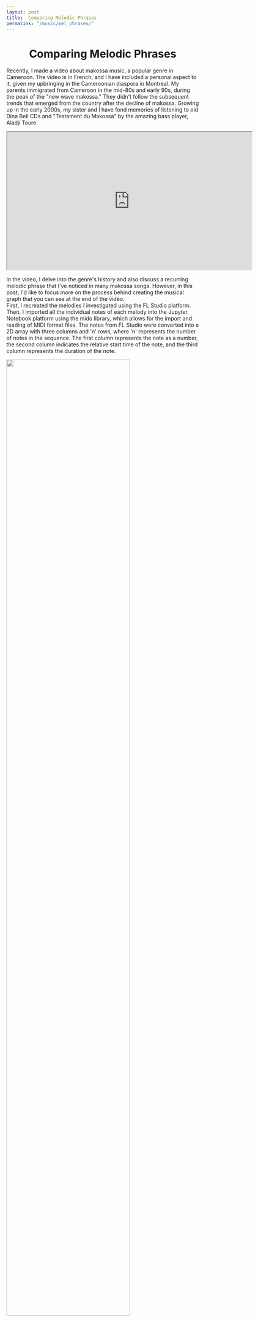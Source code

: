 ```yaml
---
layout: post
title:  Comparing Melodic Phrases
permalink: "/music/mel_phrases/"
---
```


  <div class="w3-row">
      <h1 style="text-align:center">Comparing Melodic Phrases</h1>
        <p class = "justify">
        Recently, I made a video about makossa music, a popular genre in Cameroon. The video is in French, and I have included a personal aspect to it, given my upbringing in the Cameroonian diaspora in Montreal. My parents immigrated from Cameroon in the mid-80s and early 90s, during the peak of the "new wave makossa." They didn't follow the subsequent trends that emerged from the country after the decline of makossa. Growing up in the early 2000s, my sister and I have fond memories of listening to old Dina Bell CDs and "Testament du Makossa" by the amazing bass player, Aladji Toure.
        <br>
        </p>
        <div class="w3-main w3-center" >
        <iframe width="640" height="360"
        src="https://www.youtube.com/embed/6-NzwfM6ZtI">
        </iframe>
        </div>
        <p class = "justify">
        In the video, I delve into the genre's history and also discuss a recurring melodic phrase that I've noticed in many makossa songs. However, in this post, I'd like to focus more on the process behind creating the musical graph that you can see at the end of the video.
        <br>
        First, I recreated the melodies I investigated using the FL Studio platform. Then, I imported all the individual notes of each melody into the Jupyter Notebook platform using the mido library, which allows for the import and reading of MIDI format files. The notes from FL Studio were converted into a 2D array with three columns and 'n' rows, where 'n' represents the number of notes in the sequence.
        The first column represents the note as a number, the second column indicates the relative start time of the note, and the third column represents the duration of the note. 
        </p>
        <div class="w3-main w3-center">
            <img src="/portfolio/assets/img/mwassa_Vis_pic.png" width="80%" height="80%">
            <figcaption>Notes sequence in FL studio </figcaption>
            <br>
            <img src="/portfolio/assets/img/midi_picture.png" width="80%" height="80%">
            <figcaption>Imported notes in Jupyter notebook using mido</figcaption>
            <br>
            <img src="/portfolio/assets/img/midi_picture_2.png" width="30%" height="30%">
            <figcaption>Final 2D array of notes </figcaption>
        </div>
        <p class = "justify">
        I normalized the total time of the sequence and divided the imported phrase into two different segments, which I then superimposed.
        </p>
        <div class="w3-main w3-center">
            <img src="/portfolio/assets/img/Mwassa_Vis_Graph.png" width="50%" height="50%">
            <figcaption>Graph linking the whole phrase </figcaption>
            <br>
            <img src="/portfolio/assets/img/Mwassa_Vis_Graph_2.png" width="50%" height="50%">
            <figcaption>The two segments superimposed</figcaption>
        </div>
        <p class = "justify">
        The purpose of this exercise was to demonstrate the contrast between successive melodic segments within a melodic phrase. This analysis helped me further explore the musical characteristics or signature of the genre. In this case, the first segment ends on the third note of the scale, while the second segment ends on the first note of the scale, also known as the tonic note. Ending on the tonic note often provides a sense of finality, while ending on the third note creates a feeling of partial closure.
        <br>
        This exercise represents one of my initial attempts to analyze and quantify melodies, aiming to better visualize the mood and feeling of a song, as well as to compare and differentiate between songs and genres.
        </p>
</div>




